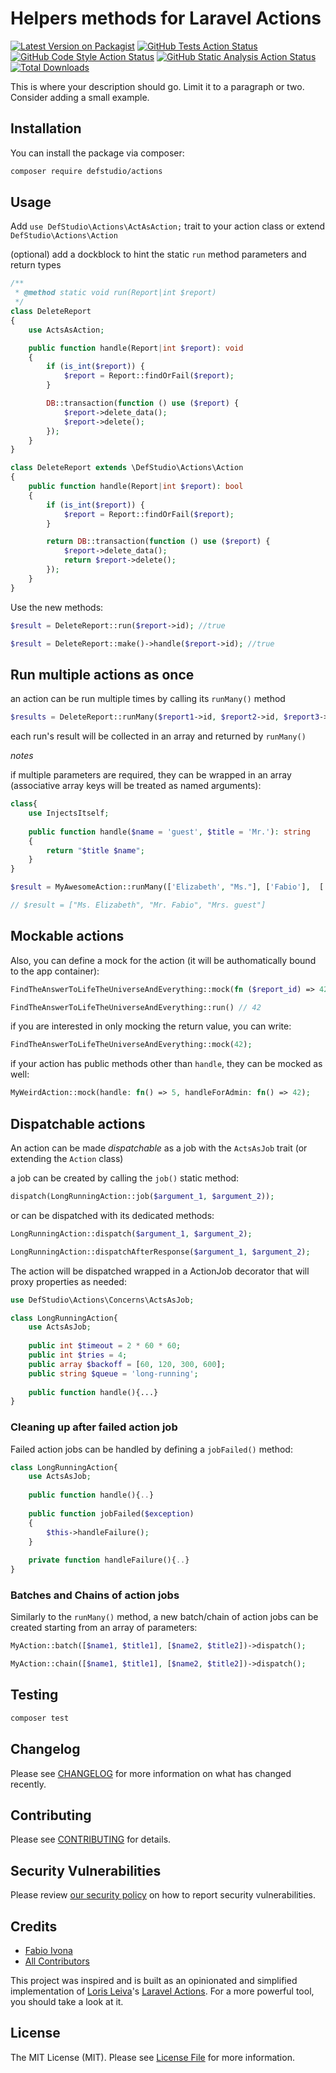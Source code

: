 # Helpers methods for Laravel Actions

[![Latest Version on Packagist](https://img.shields.io/packagist/v/defstudio/actions.svg?style=flat-square)](https://packagist.org/packages/defstudio/actions)
[![GitHub Tests Action Status](https://img.shields.io/github/workflow/status/def-studio/actions/run-tests?label=tests)](https://github.com/def-studio/actions/actions?query=workflow%3Arun-tests+branch%3Amain)
[![GitHub Code Style Action Status](https://img.shields.io/github/workflow/status/def-studio/actions/Check%20&%20fix%20styling?label=code%20style)](https://github.com/def-studio/actions/actions?query=workflow%3A"Check+%26+fix+styling"+branch%3Amain)
[![GitHub Static Analysis Action Status](https://img.shields.io/github/workflow/status/def-studio/actions/PHPStan?label=phpstan)](https://github.com/def-studio/actions/actions?query=workflow%3Aphpstan+branch%3Amain)
[![Total Downloads](https://img.shields.io/packagist/dt/defstudio/actions.svg?style=flat-square)](https://packagist.org/packages/defstudio/actions)

This is where your description should go. Limit it to a paragraph or two. Consider adding a small example.

## Installation

You can install the package via composer:

```bash
composer require defstudio/actions
```

## Usage

Add `use DefStudio\Actions\ActAsAction;` trait to your action class or extend `DefStudio\Actions\Action`

(optional) add a dockblock to hint the static `run` method parameters and return types

```php
/**
 * @method static void run(Report|int $report)
 */
class DeleteReport
{
    use ActsAsAction;

    public function handle(Report|int $report): void
    {
        if (is_int($report)) {
            $report = Report::findOrFail($report);
        }

        DB::transaction(function () use ($report) {
            $report->delete_data();
            $report->delete();
        });
    }
}

class DeleteReport extends \DefStudio\Actions\Action
{
    public function handle(Report|int $report): bool
    {
        if (is_int($report)) {
            $report = Report::findOrFail($report);
        }

        return DB::transaction(function () use ($report) {
            $report->delete_data();
            return $report->delete();
        });
    }
}
```

Use the new methods:

```php
$result = DeleteReport::run($report->id); //true

$result = DeleteReport::make()->handle($report->id); //true
```

## Run multiple actions as once

an action can be run multiple times by calling its `runMany()` method

```php
$results = DeleteReport::runMany($report1->id, $report2->id, $report3->id); //[true, false, true]
```

each run's result will be collected in an array and returned by `runMany()`

_notes_

if multiple parameters are required, they can be wrapped in an array (associative array keys will be treated as named arguments):

```php
class{
    use InjectsItself;
 
    public function handle($name = 'guest', $title = 'Mr.'): string
    {
        return "$title $name";
    }
}

$result = MyAwesomeAction::runMany(['Elizabeth', "Ms."], ['Fabio'],  ['title' => 'Mrs.']);

// $result = ["Ms. Elizabeth", "Mr. Fabio", "Mrs. guest"] 
```

## Mockable actions

Also, you can define a mock for the action (it will be authomatically bound to the app container):

```php
FindTheAnswerToLifeTheUniverseAndEverything::mock(fn ($report_id) => 42);

FindTheAnswerToLifeTheUniverseAndEverything::run() // 42
```

if you are interested in only mocking the return value, you can write:

```php
FindTheAnswerToLifeTheUniverseAndEverything::mock(42);
```

if your action has public methods other than `handle`, they can be mocked as well:

```php
MyWeirdAction::mock(handle: fn() => 5, handleForAdmin: fn() => 42);
```

## Dispatchable actions

An action can be made _dispatchable_ as a job with the `ActsAsJob` trait (or extending the `Action` class)

a job can be created by calling the `job()` static method:

```php
dispatch(LongRunningAction::job($argument_1, $argument_2));
```

or can be dispatched with its dedicated methods:

```php
LongRunningAction::dispatch($argument_1, $argument_2);

LongRunningAction::dispatchAfterResponse($argument_1, $argument_2);
```

The action will be dispatched wrapped in a ActionJob decorator that will proxy properties as needed:

```php
use DefStudio\Actions\Concerns\ActsAsJob;

class LongRunningAction{
    use ActsAsJob;
    
    public int $timeout = 2 * 60 * 60;
    public int $tries = 4;
    public array $backoff = [60, 120, 300, 600];
    public string $queue = 'long-running';
    
    public function handle(){...}
}
```

### Cleaning up after failed action job

Failed action jobs can be handled by defining a `jobFailed()` method:

```php
class LongRunningAction{
    use ActsAsJob;
       
    public function handle(){..}
    
    public function jobFailed($exception)
    {
        $this->handleFailure();
    }
    
    private function handleFailure(){..}
}
```

### Batches and Chains of action jobs

Similarly to the `runMany()` method, a new batch/chain of action jobs can be created starting from an array of parameters:

```php
MyAction::batch([$name1, $title1], [$name2, $title2])->dispatch();

MyAction::chain([$name1, $title1], [$name2, $title2])->dispatch();
```

## Testing

```bash
composer test
```

## Changelog

Please see [CHANGELOG](CHANGELOG.md) for more information on what has changed recently.

## Contributing

Please see [CONTRIBUTING](.github/CONTRIBUTING.md) for details.

## Security Vulnerabilities

Please review [our security policy](../../security/policy) on how to report security vulnerabilities.

## Credits

- [Fabio Ivona](https://github.com/fabio-ivona)
- [All Contributors](../../contributors)

This project was inspired and is built as an opinionated and simplified implementation of [Loris Leiva](https://github.com/lorisleiva)'s [Laravel Actions](https://laravelactions.com/). For a more powerful tool, you should take a look at it.

## License

The MIT License (MIT). Please see [License File](LICENSE.md) for more information.
